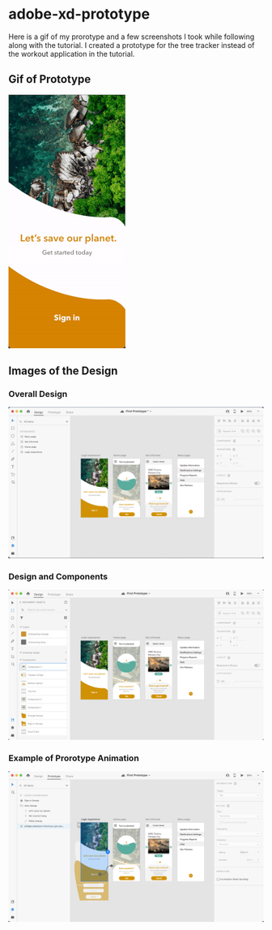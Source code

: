 # adobe-xd-prototype
Here is a gif of my prorotype and a few screenshots I took while following along with the tutorial. I created a prototype for the tree tracker instead of the workout application in the tutorial.

## Gif of Prototype
![prototype-gif-resized](proto-gif-resized2.gif?raw=true "Gif of prorotype")
## Images of the Design

### Overall Design
![design](design.png?raw=true "Design")

### Design and Components
![design-components](design_and_components.png?raw=true "Design and Components")

### Example of Prorotype Animation
![ex-of-proto-animation](example_of_prototype_animation.png?raw=true "Example of Prorotype Animation")

